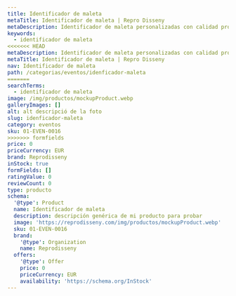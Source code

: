 ```yaml
---
title: Identificador de maleta
metaTitle: Identificador de maleta | Repro Disseny
metaDescription: Identificador de maleta personalizadas con calidad profesional en Cataluña.
keywords:
  - identificador de maleta
<<<<<<< HEAD
metaDescription: Identificador de maleta personalizadas con calidad profesional en Cataluña.
metaTitle: Identificador de maleta | Repro Disseny
nav: Identificador de maleta
path: /categorias/eventos/idenficador-maleta
=======
searchTerms:
  - identificador de maleta
image: /img/productos/mockupProduct.webp
galleryImages: []
alt: alt descripció de la foto
slug: idenficador-maleta
category: eventos
sku: 01-EVEN-0016
>>>>>>> formfields
price: 0
priceCurrency: EUR
brand: Reprodisseny
inStock: true
formFields: []
ratingValue: 0
reviewCount: 0
type: producto
schema:
  '@type': Product
  name: Identificador de maleta
  description: descripción genérica de mi producto para probar
  image: 'https://reprodisseny.com/img/productos/mockupProduct.webp'
  sku: 01-EVEN-0016
  brand:
    '@type': Organization
    name: Reprodisseny
  offers:
    '@type': Offer
    price: 0
    priceCurrency: EUR
    availability: 'https://schema.org/InStock'
---
```


